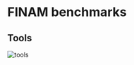 # FINAM benchmarks

## Tools

![tools](https://git.ufz.de/FINAM/finam/-/jobs/artifacts/main/raw/bench/bench-tools.svg?job=benchmark)
